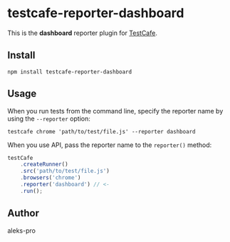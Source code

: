 # testcafe-reporter-dashboard
This is the **dashboard** reporter plugin for [TestCafe](http://devexpress.github.io/testcafe).

## Install

```
npm install testcafe-reporter-dashboard
```

## Usage

When you run tests from the command line, specify the reporter name by using the `--reporter` option:

```
testcafe chrome 'path/to/test/file.js' --reporter dashboard
```


When you use API, pass the reporter name to the `reporter()` method:

```js
testCafe
    .createRunner()
    .src('path/to/test/file.js')
    .browsers('chrome')
    .reporter('dashboard') // <-
    .run();
```

## Author
aleks-pro 
